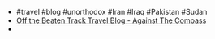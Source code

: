 - #travel #blog #unorthodox #Iran #Iraq #Pakistan #Sudan
- [Off the Beaten Track Travel Blog - Against The Compass](https://againstthecompass.com/en/)
-